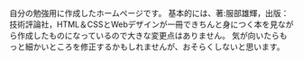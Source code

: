 自分の勉強用に作成したホームページです。
基本的には、著:服部雄輝，出版：技術評論社，HTML＆CSSとWebデザインが一冊できちんと身につく本を見ながら作成したものになっているので大きな変更点はありません。
気が向いたらもっと細かいところを修正するかもしれませんが、おそらくしないと思います。